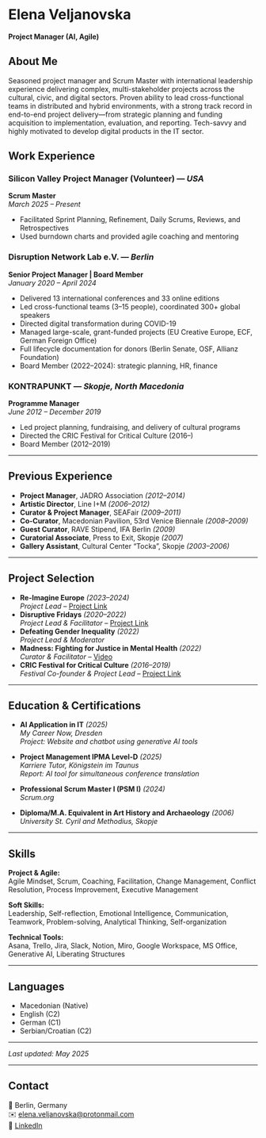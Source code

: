 # Elena Veljanovska  
**Project Manager (AI, Agile)**  

## About Me

Seasoned project manager and Scrum Master with international leadership experience delivering complex, multi-stakeholder projects across the cultural, civic, and digital sectors. Proven ability to lead cross-functional teams in distributed and hybrid environments, with a strong track record in end-to-end project delivery—from strategic planning and funding acquisition to implementation, evaluation, and reporting. Tech-savvy and highly motivated to develop digital products in the IT sector.


## Work Experience

### Silicon Valley Project Manager (Volunteer) — *USA*  
**Scrum Master**  
*March 2025 – Present*  
- Facilitated Sprint Planning, Refinement, Daily Scrums, Reviews, and Retrospectives  
- Used burndown charts and provided agile coaching and mentoring  

### Disruption Network Lab e.V. — *Berlin*  
**Senior Project Manager | Board Member**  
*January 2020 – April 2024*  
- Delivered 13 international conferences and 33 online editions  
- Led cross-functional teams (3–15 people), coordinated 300+ global speakers  
- Directed digital transformation during COVID-19  
- Managed large-scale, grant-funded projects (EU Creative Europe, ECF, German Foreign Office)  
- Full lifecycle documentation for donors (Berlin Senate, OSF, Allianz Foundation)  
- Board Member (2022–2024): strategic planning, HR, finance  

### KONTRAPUNKT — *Skopje, North Macedonia*  
**Programme Manager**  
*June 2012 – December 2019*  
- Led project planning, fundraising, and delivery of cultural programs  
- Directed the CRIC Festival for Critical Culture (2016–)  
- Board Member (2012–2019)

---

## Previous Experience

- **Project Manager**, JADRO Association *(2012–2014)*  
- **Artistic Director**, Line I+M *(2006–2012)*  
- **Curator & Project Manager**, SEAFair *(2009–2011)*  
- **Co-Curator**, Macedonian Pavilion, 53rd Venice Biennale *(2008–2009)*  
- **Guest Curator**, RAVE Stipend, IFA Berlin *(2009)*  
- **Curatorial Associate**, Press to Exit, Skopje *(2007)*  
- **Gallery Assistant**, Cultural Center “Tocka”, Skopje *(2003–2006)*

---

## Project Selection

- **Re-Imagine Europe** *(2023–2024)*  
  *Project Lead* – [Project Link](https://www.disruptionlab.org/re-imagine-europe)  
- **Disruptive Fridays** *(2020–2022)*  
  *Project Lead & Facilitator* – [Project Link](https://www.disruptionlab.org/fridays)  
- **Defeating Gender Inequality** *(2022)*  
  *Project Lead & Moderator*  
- **Madness: Fighting for Justice in Mental Health** *(2022)*  
  *Curator & Facilitator* – [Video](https://www.youtube.com/watch?v=j8_eFvXvcAk&ab_channel=DisruptionNetworkLab)  
- **CRIC Festival for Critical Culture** *(2016–2019)*  
  *Festival Co-founder & Project Lead* – [Project Link](https://kontrapunkt-mk.org/en/cric/)

---

## Education & Certifications

- **AI Application in IT** *(2025)*  
  *My Career Now, Dresden*  
  *Project: Website and chatbot using generative AI tools*

- **Project Management IPMA Level-D** *(2025)*  
  *Karriere Tutor, Königstein im Taunus*  
  *Report: AI tool for simultaneous conference translation*

- **Professional Scrum Master I (PSM I)** *(2024)*  
  *Scrum.org*

- **Diploma/M.A. Equivalent in Art History and Archaeology** *(2006)*  
  *University St. Cyril and Methodius, Skopje*

---

## Skills

**Project & Agile:**  
Agile Mindset, Scrum, Coaching, Facilitation, Change Management, Conflict Resolution, Process Improvement, Executive Management  

**Soft Skills:**  
Leadership, Self-reflection, Emotional Intelligence, Communication, Teamwork, Problem-solving, Analytical Thinking, Self-organization  

**Technical Tools:**  
Asana, Trello, Jira, Slack, Notion, Miro, Google Workspace, MS Office, Generative AI, Liberating Structures  

---

## Languages

- Macedonian (Native)  
- English (C2)  
- German (C1)  
- Serbian/Croatian (C2)  

---

*Last updated: May 2025*

---

## Contact

📍 Berlin, Germany  
✉️ [elena.veljanovska@protonmail.com](mailto:elena.veljanovska@protonmail.com)  
🔗 [LinkedIn](https://www.linkedin.com/in/elena-veljanovska/)
